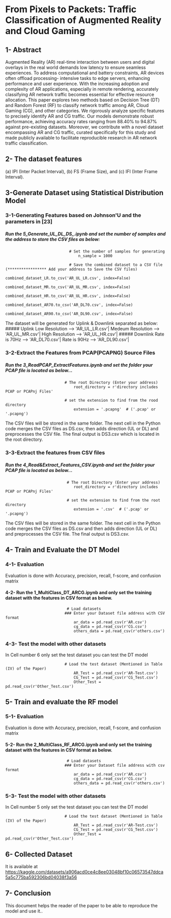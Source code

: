 # From Pixels to Packets: Traffic Classification of Augmented Reality and Cloud Gaming

## 1- Abstract
Augmented Reality (AR) real-time interaction between users and digital overlays in the real world demands low latency to ensure seamless experiences. To address computational and battery constraints, AR devices often offload processing-
intensive tasks to edge servers, enhancing performance and user experience. With the increasing adoption and complexity of AR applications, especially in remote rendering, accurately classifying AR network traffic becomes essential for effective resource allocation. This paper explores two methods based on Decision Tree (DT) and Random Forest (RF) to classify network traffic among AR, Cloud Gaming (CG), and other categories. We rigorously analyze specific features to precisely identify AR and CG traffic. Our models demonstrate robust performance, achieving accuracy rates ranging from 88.40% to 94.87% against pre-existing datasets. Moreover, we contribute with a novel dataset encompassing AR and CG traffic, curated specifically for this study and made publicly available to facilitate reproducible research in AR network traffic classification.

## 2- The dataset features
(a) IPI (Inter Packet Interval), (b) FS (Frame Size), and (c) IFI (Inter Frame Interval).

## 3-Generate Dataset using Statistical Distribution Model

### 3-1-Generating Features based on Johnson'U and the parameters in [23]
##### Run the **5_Generate_UL_DL_DS_.ipynb** and set the number of samples and the address to store the CSV files as below:

                                # Set the number of samples for generating
                                    n_sample = 1000
                                    
                                # Save the combined dataset to a CSV file (***************** Add your address to Save the CSV files)
                                    combined_dataset_LR.to_csv('AR_UL_LR.csv', index=False)
                                    combined_dataset_MR.to_csv('AR_UL_MR.csv', index=False)
                                    combined_dataset_HR.to_csv('AR_UL_HR.csv', index=False)
                                    combined_dataset_AR70.to_csv('AR_DL70.csv', index=False)
                                    combined_dataset_AR90.to_csv('AR_DL90.csv', index=False)
  The dataset will be generated for Uplink & Downlink separated as below:
                                #####               Uplink 
                                          Low Resolution    --> 'AR_UL_LR.csv'|
                                          Medeum Resolution --> 'AR_UL_MR.csv'|
                                          High Resolution   --> 'AR_UL_HR.csv'|
                                #####               Downlink 
                                          Rate is 70Hz --> 'AR_DL70.csv'|
                                          Rate is 90Hz --> 'AR_DL90.csv'|
  

### 3-2-Extract the Features from PCAP(PCAPNG) Source Files 
##### Run the **3_ReadPCAP_ExtractFeatures.ipynb** and set the folder your PCAP file is located as below...

                              # The root Directory (Enter your address)
                                  root_directory = r'directory includes PCAP or PCAPnj Files'

                              # set the extension to find from the rood directory
                                  extension = '.pcapng'  # ('.pcap' or '.pcapng')
The CSV files will be stored in the same folder. The next cell in the Python code merges the CSV files
as DS.csv, then adds direction (UL or DL) and preprocesses the CSV file. The final output is DS3.csv which is located in the root directory. 

### 3-3-Extract the features from CSV files
##### Run the **4_Read&Extract_Features_CSV.ipynb** and set the folder your PCAP file is located as below...

                               # The root Directory (Enter your address)
                                  root_directory = r'directory includes PCAP or PCAPnj Files'

                               # set the extension to find from the root directory
                                  extension = '.csv'  # ('.pcap' or '.pcapng')
The CSV files will be stored in the same folder. The next cell in the Python code merges the CSV files 
as DS.csv and then adds direction (UL or DL) and preprocesses the CSV file. The final output is DS3.csv. 

## 4- Train and Evaluate the DT Model
### 4-1- Evaluation
Evaluation is done with Accuracy, precision, recall, f-score, and confusion matrix

#### 4-2- Run the **1_MultiClass_DT_ARCG.ipynb** and only set the training dataset with the features in CSV format as below.
                               
                               # Load datasets
                              ### Enter your Dataset file address with CSV format
                                  ar_data = pd.read_csv(r'AR.csv')
                                  cg_data = pd.read_csv(r'CG.csv')
                                  others_data = pd.read_csv(r'others.csv')
### 4-3- Test the model with other datasets
In Cell number 6 only set the test dataset you can test the DT model
                              
                              # Load the test dataset (Mentioned in Table (IV) of the Paper)
                                  AR_Test = pd.read_csv(r'AR-Test.csv')
                                  CG_Test = pd.read_csv(r'CG_Test.csv')
                                  Other_Test = pd.read_csv(r'Other_Test.csv')


## 5- Train and evaluate the RF model
### 5-1- Evaluation
Evaluation is done with Accuracy, precision, recall, f-score, and confusion matrix

#### 5-2- Run the **2_MultiClass_RF_ARCG.ipynb** and only set the training dataset with the features in CSV format as below.
                               
                               # Load datasets
                              ### Enter your Dataset file address with csv format
                                  ar_data = pd.read_csv(r'AR.csv')
                                  cg_data = pd.read_csv(r'CG.csv')
                                  others_data = pd.read_csv(r'others.csv')
### 5-3- Test the model with other datasets
In Cell number 5 only set the test dataset you can test the DT model
                              
                              # Load the test dataset (Mentioned in Table (IV) of the Paper)
                                  AR_Test = pd.read_csv(r'AR-Test.csv')
                                  CG_Test = pd.read_csv(r'CG_Test.csv')
                                  Other_Test = pd.read_csv(r'Other_Test.csv')

## 6- Collected Dataset
It is available at https://kaggle.com/datasets/a906acd0ce4c8ee03048bf10c06573547ddca5a5c775ba592306bd04038f3a56

## 7- Conclusion
This document helps the reader of the paper to be able to reproduce the model and use it..

